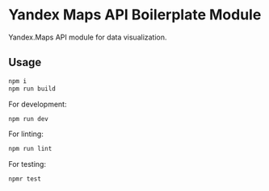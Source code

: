 # Yandex Maps API Boilerplate Module

Yandex.Maps API module for data visualization.

## Usage

```bash
npm i
npm run build
```

For development:

```bash
npm run dev
```

For linting:

```bash
npm run lint
```

For testing:

```bash
npmr test
```
